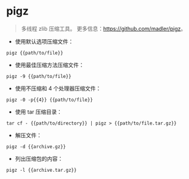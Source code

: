 # pigz

> 多线程 zlib 压缩工具。
> 更多信息：<https://github.com/madler/pigz>。

- 使用默认选项压缩文件：

`pigz {{path/to/file}}`

- 使用最佳压缩方法压缩文件：

`pigz -9 {{path/to/file}}`

- 使用不压缩和 4 个处理器压缩文件：

`pigz -0 -p{{4}} {{path/to/file}}`

- 使用 tar 压缩目录：

`tar cf - {{path/to/directory}} | pigz > {{path/to/file.tar.gz}}`

- 解压文件：

`pigz -d {{archive.gz}}`

- 列出压缩包的内容：

`pigz -l {{archive.tar.gz}}`